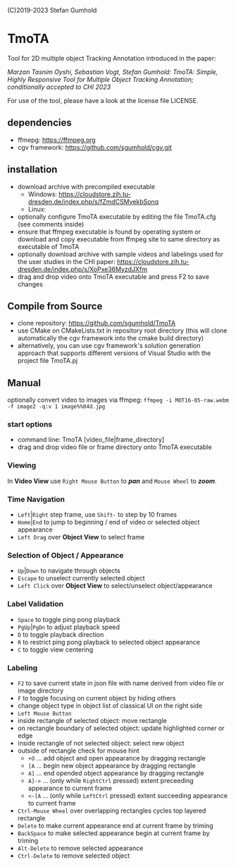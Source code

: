 (C)2019-2023 Stefan Gumhold
# TmoTA
Tool for 2D multiple object Tracking Annotation introduced in the paper:

*Marzan Tasnim Oyshi, Sebastian Vogt, Stefan Gumhold: TmoTA: Simple, Highly Responsive Tool for Multiple Object Tracking Annotation; conditionally accepted to CHI 2023*

For use of the tool, please have a look at the license file LICENSE.

## dependencies
- ffmepg: https://ffmpeg.org
- cgv framework: https://github.com/sgumhold/cgv.git

## installation
- download archive with precompiled executable
  - Windows: https://cloudstore.zih.tu-dresden.de/index.php/s/fZmdCSMyekbSonq
  - Linux:
- optionally configure TmoTA executable by editing the file TmoTA.cfg (see comments inside)
- ensure that ffmpeg executable is found by operating system or download and copy executable from ffmpeg site to same directory as executable of TmoTA
- optionally download archive with sample videos and labelings used for the user studies in the CHI paper: https://cloudstore.zih.tu-dresden.de/index.php/s/XoPxe36MyzdJXfm
- drag and drop video onto TmoTA executable and press F2 to save changes


## Compile from Source
- clone repository: https://github.com/sgumhold/TmoTA
- use CMake on CMakeLists.txt in repository root directory (this will clone automatically the cgv framework into the cmake build directory)
- alternatively, you can use cgv framework's solution generation approach that supports different versions of Visual Studio with the project file TmoTA.pj

## Manual

optionally convert video to images via ffmpeg: `ffmpeg -i MOT16-05-raw.webm -f image2 -q:v 1 image%%04d.jpg`

### start options
- command line: TmoTA [video_file|frame_directory]
- drag and drop video file or frame directory onto TmoTA executable

### Viewing
In **Video View** use `Right Mouse Button` to ***pan*** and `Mouse Wheel` to ***zoom***.
 
### Time Navigation
- `Left`|`Right` step frame, use `Shift-` to step by 10 frames
- `Home`|`End` to jump to beginning / end of video or selected object appearance
- `Left Drag` over **Object View** to select frame
 
### Selection of Object / Appearance
- `Up`|`Down` to navigate through objects
- `Escape` to unselect currently selected object
- `Left Click` over **Object View** to select/unselect object/appearance
 
### Label Validation 
- `Space` to toggle ping pong playback
- `PgUp`|`PgDn` to adjust playback speed
- `D` to toggle playback direction
- `R` to restrict ping pong playback to selected object appearance
- `C` to toggle view centering

### Labeling
- `F2` to save current state in json file with name derived from video file or image directory
- `F` to toggle focusing on current object by hiding others
- change object type in object list of classical UI on the right side
- `Left Mouse Button`
 - inside rectangle of selected object: move rectangle
 - on rectangle boundary of selected object: update highlighted corner or edge
 - inside rectangle of not selected object: select new object
 - outside of rectangle check for mouse hint
   - `+O` ... add object and open appearance by dragging rectangle
   - `[A` ... begin new object appearance by dragging rectangle
   - `A]` ... end opended object appearance by dragging rectangle
   - `A]->` ... (only while `RightCtrl` pressed) extent preceeding appearance to current frame
   - `<-[A` ... (only while `LeftCtrl` pressed) extent succeeding appearance to current frame
- `Ctrl-Mouse Wheel` over overlapping rectangles cycles top layered rectangle
- `Delete` to make current appearance end at current frame by triming
- `BackSpace` to make selected appearance begin at current frame by triming
- `Alt-Delete` to remove selected appearance
- `Ctrl-Delete` to remove selected object
